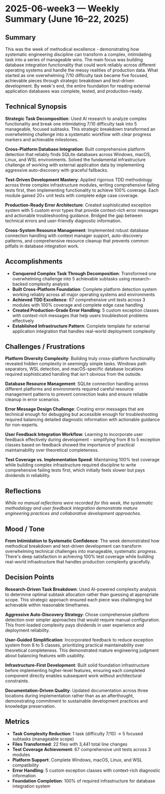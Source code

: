 # 2025-06-week3 — Weekly Summary (June 16–22, 2025)

## Summary
This was the week of methodical excellence - demonstrating how systematic engineering discipline can transform a complex, intimidating task into a series of manageable wins. The main focus was building database integration functionality that could work reliably across different operating systems and handle the messy realities of production data. What started as one overwhelming 7/10 difficulty task became five focused, achievable pieces through strategic breakdown and test-driven development. By week's end, the entire foundation for reading external application databases was complete, tested, and production-ready.

## Technical Synopsis
**Strategic Task Decomposition**: Used AI research to analyze complex functionality and break one intimidating 7/10 difficulty task into 5 manageable, focused subtasks. This strategic breakdown transformed an overwhelming challenge into a systematic workflow with clear progress markers and achievable milestones.

**Cross-Platform Database Integration**: Built comprehensive platform detection that reliably finds SQLite databases across Windows, macOS, Linux, and WSL environments. Solved the fundamental infrastructure challenge of working with external application data by implementing aggressive auto-discovery with graceful fallbacks.

**Test-Driven Development Mastery**: Applied rigorous TDD methodology across three complex infrastructure modules, writing comprehensive failing tests first, then implementing functionality to achieve 100% coverage. Each module gained 20+ unit tests with complete edge case coverage.

**Production-Ready Error Architecture**: Created sophisticated exception system with 5 custom error types that provide context-rich error messages and actionable troubleshooting guidance. Bridged the gap between technical errors and user-friendly diagnostic information.

**Cross-System Resource Management**: Implemented robust database connection handling with context manager support, auto-discovery patterns, and comprehensive resource cleanup that prevents common pitfalls in database integration work.

## Accomplishments
- **Conquered Complex Task Through Decomposition**: Transformed one overwhelming challenge into 5 achievable subtasks using research-backed complexity analysis
- **Built Cross-Platform Foundation**: Complete platform detection system working reliably across all major operating systems and environments
- **Achieved TDD Excellence**: 67 comprehensive unit tests across 3 modules with 100% coverage and complete edge case handling
- **Created Production-Grade Error Handling**: 5 custom exception classes with context-rich messages that help users troubleshoot problems effectively
- **Established Infrastructure Pattern**: Complete template for external application integration that handles real-world deployment complexity

## Challenges / Frustrations
**Platform Diversity Complexity**: Building truly cross-platform functionality revealed hidden complexity in seemingly simple tasks. Windows path separators, WSL detection, and macOS-specific database locations required sophisticated handling that isn't obvious from the outside.

**Database Resource Management**: SQLite connection handling across different platforms and environments required careful resource management patterns to prevent connection leaks and ensure reliable cleanup in error scenarios.

**Error Message Design Challenge**: Creating error messages that are technical enough for debugging but accessible enough for troubleshooting required balancing detailed diagnostic information with actionable guidance for non-experts.

**User Feedback Integration Workflow**: Learning to incorporate user feedback effectively during development - simplifying from 8 to 5 exception classes based on feedback showed the importance of practical maintainability over theoretical completeness.

**Test Coverage vs. Implementation Speed**: Maintaining 100% test coverage while building complex infrastructure required discipline to write comprehensive failing tests first, which initially feels slower but pays dividends in reliability.

## Reflections
*While no manual reflections were recorded for this week, the systematic methodology and user feedback integration demonstrate mature engineering practices and collaborative development approaches.*

## Mood / Tone
**From Intimidation to Systematic Confidence**: The week demonstrated how methodical breakdown and test-driven development can transform overwhelming technical challenges into manageable, systematic progress. There's deep satisfaction in achieving 100% test coverage while building real-world infrastructure that handles production complexity gracefully.

## Decision Points
**Research-Driven Task Breakdown**: Used AI-powered complexity analysis to determine optimal subtask allocation rather than guessing at appropriate scope. This strategic approach ensured each piece was challenging but achievable within reasonable timeframes.

**Aggressive Auto-Discovery Strategy**: Chose comprehensive platform detection over simpler approaches that would require manual configuration. This front-loaded complexity pays dividends in user experience and deployment reliability.

**User-Guided Simplification**: Incorporated feedback to reduce exception system from 8 to 5 classes, prioritizing practical maintainability over theoretical completeness. This demonstrated mature engineering judgment about balancing features with usability.

**Infrastructure-First Development**: Built solid foundation infrastructure before implementing higher-level features, ensuring each completed component directly enables subsequent work without architectural constraints.

**Documentation-Driven Quality**: Updated documentation across three locations during implementation rather than as an afterthought, demonstrating commitment to sustainable development practices and knowledge preservation.

## Metrics
- **Task Complexity Reduction**: 1 task (difficulty 7/10) → 5 focused subtasks (manageable scope)
- **Files Transformed**: 22 files with 3,441 total line changes
- **Test Coverage Achievement**: 67 comprehensive unit tests across 3 modules
- **Platform Support**: Complete Windows, macOS, Linux, and WSL compatibility
- **Error Handling**: 5 custom exception classes with context-rich diagnostic information
- **Foundation Completion**: 100% of required infrastructure for database integration system 